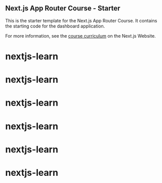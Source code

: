 ## Next.js App Router Course - Starter

This is the starter template for the Next.js App Router Course. It contains the starting code for the dashboard application.

For more information, see the [course curriculum](https://nextjs.org/learn) on the Next.js Website.
# nextjs-learn
# nextjs-learn
# nextjs-learn
# nextjs-learn
# nextjs-learn
# nextjs-learn
